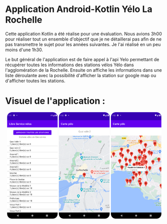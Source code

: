 # Application Android-Kotlin Yélo La Rochelle

Cette application Kotlin a été réalise pour une évaluation. 
Nous avions 3h00 pour réaliser tout un ensemble d'objectif que je ne détaillerai pas afin de ne pas transmettre le sujet pour les années suivantes.
Je l'ai réalisé en un peu moins d'une 1h30.

Le but général de l'application est de faire appel à l'api Yelo permettant de récupérer toutes les informations des stations vélos Yélo dans l'agglomération de la Rochelle.
Ensuite on affiche les informations dans une liste déroulante avec la possibilité d'afficher la station sur google map ou d'afficher toutes les stations.

# Visuel de l'application :

<p align = "center">
    <img src="menu_principale.png" width="32%">
    <img src="google_station.png"  width="32%">
    <img src="google_stations.png" width="32%">
</p>
